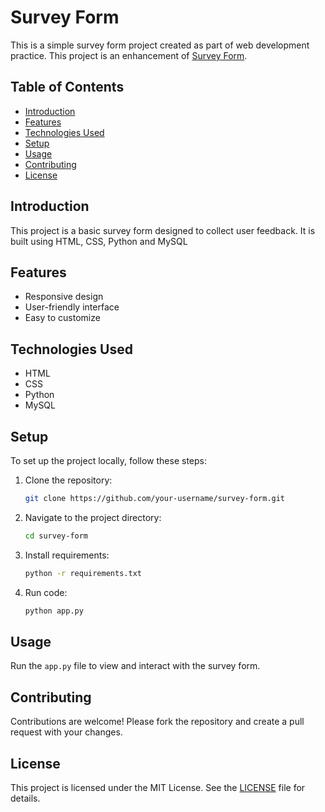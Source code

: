 # Survey Form

This is a simple survey form project created as part of web development practice. This project is an enhancement of [Survey Form](https://codepen.io/Karan-Behera/pen/zYddoJq).

## Table of Contents

- [Introduction](#introduction)
- [Features](#features)
- [Technologies Used](#technologies-used)
- [Setup](#setup)
- [Usage](#usage)
- [Contributing](#contributing)
- [License](#license)

## Introduction

This project is a basic survey form designed to collect user feedback. It is built using HTML, CSS, Python and MySQL

## Features

- Responsive design
- User-friendly interface
- Easy to customize

## Technologies Used

- HTML
- CSS
- Python
- MySQL

## Setup

To set up the project locally, follow these steps:

1. Clone the repository:
    ```bash
    git clone https://github.com/your-username/survey-form.git
    ```
2. Navigate to the project directory:
    ```bash
    cd survey-form
    ```
3. Install requirements:
    ```bash
    python -r requirements.txt 
    ```
4. Run code:
    ```bash
    python app.py
    ```

## Usage

Run the `app.py` file to view and interact with the survey form.

## Contributing

Contributions are welcome! Please fork the repository and create a pull request with your changes.

## License

This project is licensed under the MIT License. See the [LICENSE](LICENSE) file for details.